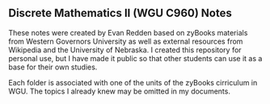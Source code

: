 ## Discrete Mathematics II (WGU C960) Notes

These notes were created by Evan Redden based on zyBooks materials from Western Governors University as well as external resources from Wikipedia and the University of Nebraska. I created this repository for personal use, but I have made it public so that other students can use it as a base for their own studies.

Each folder is associated with one of the units of the zyBooks cirriculum in WGU. The topics I already knew may be omitted in my documents.